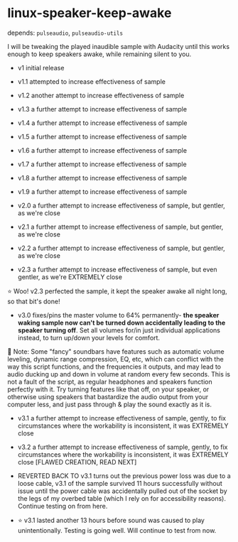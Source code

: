 # linux-speaker-keep-awake

depends: ``pulseaudio``, ``pulseaudio-utils``

I will be tweaking the played inaudible sample with Audacity until this works enough to keep speakers awake, while remaining silent to you.

- v1 initial release

- v1.1 attempted to increase effectiveness of sample

- v1.2 another attempt to increase effectiveness of sample

- v1.3 a further attempt to increase effectiveness of sample

- v1.4 a further attempt to increase effectiveness of sample

- v1.5 a further attempt to increase effectiveness of sample

- v1.6 a further attempt to increase effectiveness of sample

- v1.7 a further attempt to increase effectiveness of sample

- v1.8 a further attempt to increase effectiveness of sample

- v1.9 a further attempt to increase effectiveness of sample

- v2.0 a further attempt to increase effectiveness of sample, but gentler, as we're close

- v2.1 a further attempt to increase effectiveness of sample, but gentler, as we're close

- v2.2 a further attempt to increase effectiveness of sample, but gentler, as we're close

- v2.3 a further attempt to increase effectiveness of sample, but even gentler, as we're EXTREMELY close

⭐ Woo! v2.3 perfected the sample, it kept the speaker awake all night long, so that bit's done!

- v3.0 fixes/pins the master volume to 64% permanently- **the speaker waking sample now can't be turned down accidentally leading to the speaker turning off**. Set all volumes for/in just individual applications instead, to turn up/down your levels for comfort.

📌 Note: Some "fancy" soundbars have features such as automatic volume leveling, dynamic range compression, EQ, etc, which can conflict with the way this script functions, and the frequencies it outputs, and may lead to audio ducking up and down in volume at random every few seconds. This is not a fault of the script, as regular headphones and speakers function perfectly with it. Try turning features like that off, on your speaker, or otherwise using speakers that bastardize the audio output from your computer less, and just pass through & play the sound exactly as it is.

- v3.1 a further attempt to increase effectiveness of sample, gently, to fix circumstances where the workability is inconsistent, it was EXTREMELY close

- v3.2 a further attempt to increase effectiveness of sample, gently, to fix circumstances where the workability is inconsistent, it was EXTREMELY close [FLAWED CREATION, READ NEXT]

- REVERTED BACK TO v3.1 turns out the previous power loss was due to a loose cable, v3.1 of the sample survived 11 hours successfully without issue until the power cable was accidentally pulled out of the socket by the legs of my overbed table (which I rely on for accessibility reasons). Continue testing on from here.

- ⭐ v3.1 lasted another 13 hours before sound was caused to play unintentionally. Testing is going well. Will continue to test from now.
